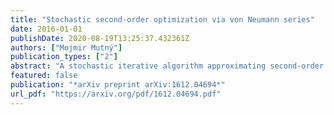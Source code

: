 ```yaml
---
title: "Stochastic second-order optimization via von Neumann series"
date: 2016-01-01
publishDate: 2020-08-19T13:25:37.432361Z
authors: ["Mojmir Mutný"]
publication_types: ["2"]
abstract: "A stochastic iterative algorithm approximating second-order information using von Neumann series is discussed. We present convergence guarantees for strongly-convex and smooth functions. Our analysis is much simpler in contrast to a similar algorithm and its analysis, LISSA. The algorithm is primarily suitable for training large scale linear models, where the number of data points is very large. Two novel analyses, one showing space independent linear convergence, and one showing conditional quadratic convergence are discussed. In numerical experiments, the behavior of the error is similar to the second-order algorithm L-BFGS, and improves the performance of LISSA for quadratic objective function."
featured: false
publication: "*arXiv preprint arXiv:1612.04694*"
url_pdf: "https://arxiv.org/pdf/1612.04694.pdf"
---
```


